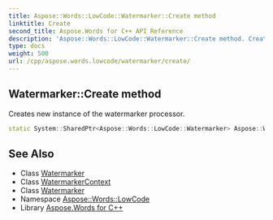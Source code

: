 ```yaml
---
title: Aspose::Words::LowCode::Watermarker::Create method
linktitle: Create
second_title: Aspose.Words for C++ API Reference
description: 'Aspose::Words::LowCode::Watermarker::Create method. Creates new instance of the watermarker processor in C++.'
type: docs
weight: 500
url: /cpp/aspose.words.lowcode/watermarker/create/
---
```

## Watermarker::Create method


Creates new instance of the watermarker processor.

```cpp
static System::SharedPtr<Aspose::Words::LowCode::Watermarker> Aspose::Words::LowCode::Watermarker::Create(const System::SharedPtr<Aspose::Words::LowCode::WatermarkerContext> &context)
```

## See Also

* Class [Watermarker](../)
* Class [WatermarkerContext](../../watermarkercontext/)
* Class [Watermarker](../)
* Namespace [Aspose::Words::LowCode](../../)
* Library [Aspose.Words for C++](../../../)
